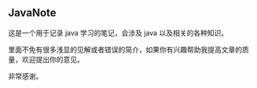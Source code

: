 ## JavaNote

这是一个用于记录 java 学习的笔记，会涉及 java 以及相关的各种知识。

里面不免有很多浅显的见解或者错误的简介，如果你有兴趣帮助我提高文章的质量，欢迎提出你的意见。

非常感谢。